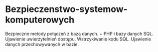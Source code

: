 # Bezpieczenstwo-systemow-komputerowych
Bezpieczne metody połączeń z bazą danych. + PHP i bazy danych SQL. Ujawienie uwierzytelnień dostępu. Wstrzykiwanie kodu SQL. Ujawienie danych przechowywanych w bazie.
